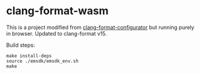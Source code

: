 # clang-format-wasm

This is a project modified from [clang-format-configurator](https://github.com/zed0/clang-format-configurator) but running purely in browser.
Updated to clang-format v15.

Build steps:

```
make install-deps
source ./emsdk/emsdk_env.sh
make
```
